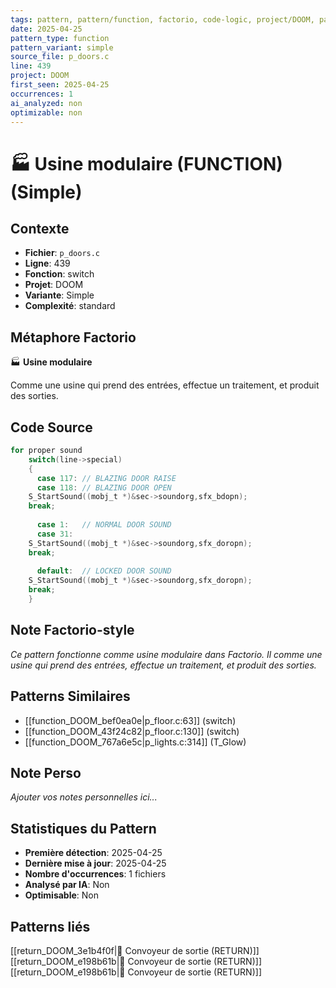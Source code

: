 ```yaml
---
tags: pattern, pattern/function, factorio, code-logic, project/DOOM, pattern/variant/simple
date: 2025-04-25
pattern_type: function
pattern_variant: simple
source_file: p_doors.c
line: 439
project: DOOM
first_seen: 2025-04-25
occurrences: 1
ai_analyzed: non
optimizable: non
---
```


# 🏭 Usine modulaire (FUNCTION) (Simple)

## Contexte
- **Fichier**: `p_doors.c`
- **Ligne**: 439
- **Fonction**: switch
- **Projet**: DOOM
- **Variante**: Simple
- **Complexité**: standard

## Métaphore Factorio
🏭 **Usine modulaire**

Comme une usine qui prend des entrées, effectue un traitement, et produit des sorties.

## Code Source
```c
for proper sound
    switch(line->special)
    {
      case 117:	// BLAZING DOOR RAISE
      case 118:	// BLAZING DOOR OPEN
	S_StartSound((mobj_t *)&sec->soundorg,sfx_bdopn);
	break;
	
      case 1:	// NORMAL DOOR SOUND
      case 31:
	S_StartSound((mobj_t *)&sec->soundorg,sfx_doropn);
	break;
	
      default:	// LOCKED DOOR SOUND
	S_StartSound((mobj_t *)&sec->soundorg,sfx_doropn);
	break;
    }
```

## Note Factorio-style
*Ce pattern fonctionne comme usine modulaire dans Factorio. Il comme une usine qui prend des entrées, effectue un traitement, et produit des sorties.*

## Patterns Similaires
- [[function_DOOM_bef0ea0e|p_floor.c:63]] (switch)
- [[function_DOOM_43f24c82|p_floor.c:130]] (switch)
- [[function_DOOM_767a6e5c|p_lights.c:314]] (T_Glow)

## Note Perso
*Ajouter vos notes personnelles ici...*

## Statistiques du Pattern
- **Première détection**: 2025-04-25
- **Dernière mise à jour**: 2025-04-25
- **Nombre d'occurrences**: 1 fichiers
- **Analysé par IA**: Non
- **Optimisable**: Non

## Patterns liés
[[return_DOOM_3e1b4f0f|🚚 Convoyeur de sortie (RETURN)]]
[[return_DOOM_e198b61b|🚚 Convoyeur de sortie (RETURN)]]
[[return_DOOM_e198b61b|🚚 Convoyeur de sortie (RETURN)]]

